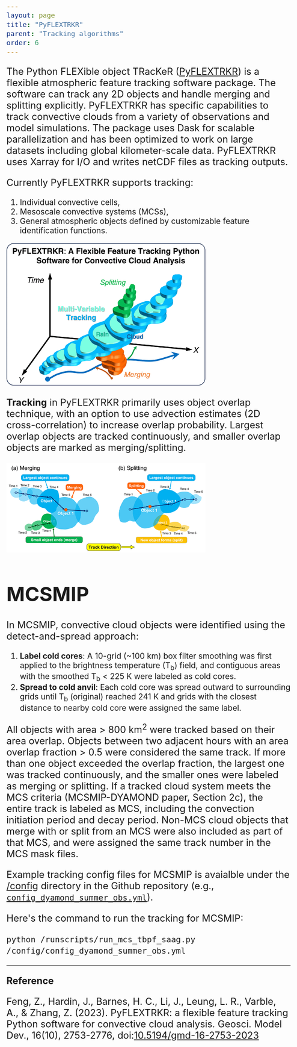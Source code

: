 ```yaml
---
layout: page
title: "PyFLEXTRKR"
parent: "Tracking algorithms"
order: 6
---
```


<style>
  /* Increase font size for this page only */
  body {
    font-size: 21px; /* Adjust this value as needed */
  }

  /* Optionally, target specific elements */
  h1 {
    font-size: 2.5em;
  }

  p {
    font-size: 1.2em;
  }
</style>



The Python FLEXible object TRacKeR ([PyFLEXTRKR](https://github.com/FlexTRKR/PyFLEXTRKR)) is a flexible atmospheric feature tracking software package. The software can track any 2D objects and handle merging and splitting explicitly. PyFLEXTRKR has specific capabilities to track convective clouds from a variety of observations and model simulations. The package uses Dask for scalable parallelization and has been optimized to work on large datasets including global kilometer-scale data. PyFLEXTRKR uses Xarray for I/O and writes netCDF files as tracking outputs.

Currently PyFLEXTRKR supports tracking: 

1. Individual convective cells, 
2. Mesoscale convective systems (MCSs), 
3. General atmospheric objects defined by customizable feature identification functions.

<img src="../images/tracker_pyflextrkr_cover_image.gif" alt="Cover Image" style="max-width: 70%; height: auto;">

**Tracking** in PyFLEXTRKR primarily uses object overlap technique, with an option to use advection estimates (2D cross-correlation) to increase overlap probability. Largest overlap objects are tracked continuously, and smaller overlap objects are marked as merging/splitting.

<img src="../images/tracker_pyflextrkr_merging_splitting.gif" alt="Cover Image" style="max-width: 70%; height: auto;">


# **MCSMIP**

In MCSMIP, convective cloud objects were identified using the detect-and-spread approach: 

1. **Label cold cores**: A 10-grid (~100 km) box filter smoothing was first applied to the brightness temperature (T<sub>b</sub>) field, and contiguous areas with the smoothed T<sub>b</sub> < 225 K were labeled as cold cores. 
2. **Spread to cold anvil**: Each cold core was spread outward to surrounding grids until T<sub>b</sub> (original) reached 241 K and grids with the closest distance to nearby cold core were assigned the same label. 

All objects with area > 800 km<sup>2</sup> were tracked based on their area overlap. Objects between two adjacent hours with an area overlap fraction > 0.5 were considered the same track. If more than one object exceeded the overlap fraction, the largest one was tracked continuously, and the smaller ones were labeled as merging or splitting. If a tracked cloud system meets the MCS criteria (MCSMIP-DYAMOND paper, Section 2c), the entire track is labeled as MCS, including the convection initiation period and decay period. Non-MCS cloud objects that merge with or split from an MCS were also included as part of that MCS, and were assigned the same track number in the MCS mask files. 

Example tracking config files for MCSMIP is avaialble under the [/config](https://github.com/FlexTRKR/PyFLEXTRKR/tree/main/config) directory in the Github repository (e.g., [`config_dyamond_summer_obs.yml`](https://github.com/FlexTRKR/PyFLEXTRKR/blob/main/config/config_dyamond_summer_obs.yml)).

Here's the command to run the tracking for MCSMIP:

`python /runscripts/run_mcs_tbpf_saag.py /config/config_dyamond_summer_obs.yml`


---

**Reference**

Feng, Z., Hardin, J., Barnes, H. C., Li, J., Leung, L. R., Varble, A., & Zhang, Z. (2023). PyFLEXTRKR: a flexible feature tracking Python software for convective cloud analysis. Geosci. Model Dev., 16(10), 2753-2776, doi:[10.5194/gmd-16-2753-2023](https://doi.org/10.5194/gmd-16-2753-2023)

